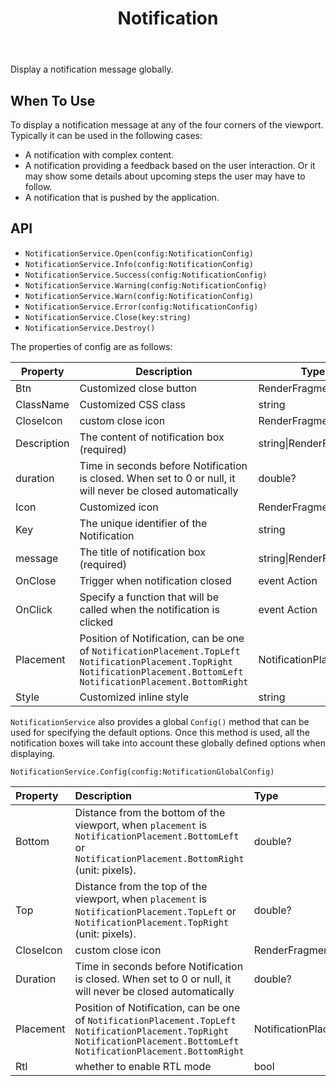 ﻿---
category: Components
type: Feedback
title: Notification
---

Display a notification message globally.

## When To Use

To display a notification message at any of the four corners of the viewport. Typically it can be used in the following cases:

- A notification with complex content.
- A notification providing a feedback based on the user interaction. Or it may show some details about upcoming steps the user may have to follow.
- A notification that is pushed by the application.

## API

- `NotificationService.Open(config:NotificationConfig)`
- `NotificationService.Info(config:NotificationConfig)`
- `NotificationService.Success(config:NotificationConfig)`
- `NotificationService.Warning(config:NotificationConfig)`
- `NotificationService.Warn(config:NotificationConfig)`
- `NotificationService.Error(config:NotificationConfig)`
- `NotificationService.Close(key:string)`
- `NotificationService.Destroy()`

The properties of config are as follows:

| Property | Description | Type | Default |
| ----------- | ------------------------------------------------------------ | ------------------------- | ----------------------------------- |
| Btn         | Customized close button                                           | RenderFragment            | null                                |
| ClassName   | Customized CSS class                                       | string                    | null                                |
| CloseIcon   | custom close icon                                        | RenderFragment            | null                                |
| Description | The content of notification box (required)                                      | string\|RenderFragment    | -                                   |
| duration    | Time in seconds before Notification is closed. When set to 0 or null, it will never be closed automatically         | double?                   | 4.5                                 |
| Icon        | Customized icon                                              | RenderFragment            | null                                |
| Key         | The unique identifier of the Notification                                         | string                    | null                                |
| message     | The title of notification box (required)                                  | string\|RenderFragment    | -                                   |
| OnClose     | Trigger when notification closed                                        | event Action                    | null                                |
| OnClick     | Specify a function that will be called when the notification is clicked                         |  event Action                    | null                                |
| Placement   | Position of Notification, can be one of `NotificationPlacement.TopLeft` `NotificationPlacement.TopRight` `NotificationPlacement.BottomLeft` `NotificationPlacement.BottomRight` | NotificationPlacement? | `NotificationPlacement.TopRight` |
| Style       | Customized inline style                                            | string                    | null                                |

`NotificationService` also provides a global `Config()` method that can be used for specifying the default options. Once this method is used, all the notification boxes will take into account these globally defined options when displaying.

`NotificationService.Config(config:NotificationGlobalConfig)`

| Property | Description | Type | Default |
| :-------- | :----------------------------------------------------------- | :------------------------- | :-------------------------------- |
| Bottom    | Distance from the bottom of the viewport, when `placement` is `NotificationPlacement.BottomLeft` or `NotificationPlacement.BottomRight` (unit: pixels).                 | double?                    | 24                                |
| Top       | Distance from the top of the viewport, when `placement` is `NotificationPlacement.TopLeft` or `NotificationPlacement.TopRight` (unit: pixels).                  | double?                    | 24                                |
| CloseIcon | custom close icon                                              | RenderFragment             | -                                 |
| Duration  |  Time in seconds before Notification is closed. When set to 0 or null, it will never be closed automatically                        | double?                    | 4.5                               |
| Placement | Position of Notification, can be one of  `NotificationPlacement.TopLeft` `NotificationPlacement.TopRight` `NotificationPlacement.BottomLeft` `NotificationPlacement.BottomRight` | NotificationPlacement? | NotificationPlacement.TopRight |
| Rtl       |  whether to enable RTL mode                                          | bool                       | `false`                           |
